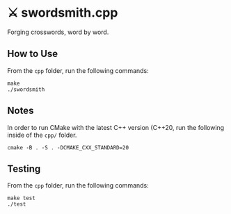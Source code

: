 # ⚔️ swordsmith.cpp

Forging crosswords, word by word.

## How to Use

From the `cpp` folder, run the following commands:

```
make
./swordsmith
```

## Notes

In order to run CMake with the latest C++ version (C++20, run the following inside of the `cpp/` folder.

```
cmake -B . -S . -DCMAKE_CXX_STANDARD=20
```

## Testing

From the `cpp` folder, run the following commands:

```
make test
./test
```
